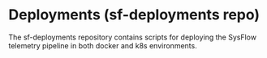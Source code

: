 # Deployments (sf-deployments repo)

The sf-deployments repository contains scripts for deploying the SysFlow telemetry pipeline in both docker
and k8s environments. 
